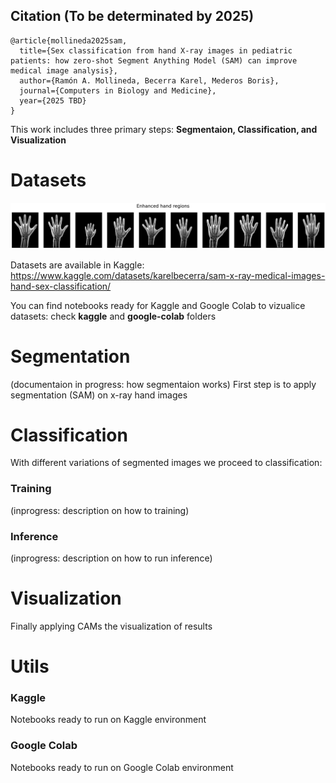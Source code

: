 ## Citation (To be determinated by 2025)
```
@article{mollineda2025sam,
  title={Sex classification from hand X-ray images in pediatric patients: how zero-shot Segment Anything Model (SAM) can improve medical image analysis},
  author={Ramón A. Mollineda, Becerra Karel, Mederos Boris},
  journal={Computers in Biology and Medicine},
  year={2025 TBD}
}
```
This work includes three primary steps: **Segmentaion, Classification, and Visualization**

# Datasets
![Enhanced Hand Regions](figures/enhanced-hand-regions.png)

Datasets are available in Kaggle: https://www.kaggle.com/datasets/karelbecerra/sam-x-ray-medical-images-hand-sex-classification/

You can find notebooks ready for Kaggle and Google Colab to vizualice datasets: check **kaggle** and **google-colab** folders

# Segmentation
(documentaion in progress: how segmentaion works) 
First step is to apply segmentation (SAM) on x-ray hand images

# Classification
With different variations of segmented images we proceed to classification: 

### Training
(inprogress: description on how to training)

### Inference
(inprogress: description on how to run inference)

# Visualization
Finally applying CAMs the visualization of results

# Utils

### Kaggle
Notebooks ready to run on Kaggle environment

### Google Colab
Notebooks ready to run on Google Colab environment